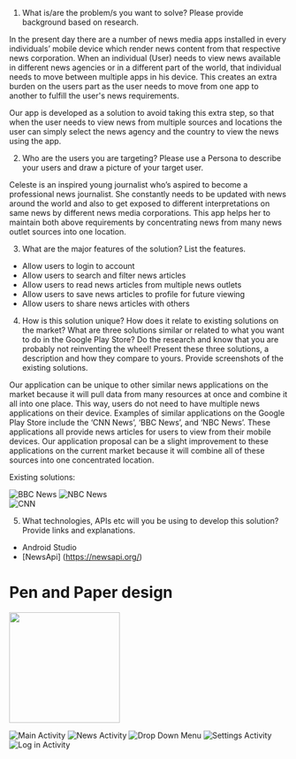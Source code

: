 1. What is/are the problem/s you want to solve? Please provide background based on research.

<p>In the present day there are a number of news media apps installed in every individuals’ mobile device which render news content from that respective news corporation. When an individual (User) needs to view news available in different news agencies or in a different part of the world, that individual needs to move between multiple apps in his device. This creates an extra burden on the users part as the user needs to move from one app to another to fulfill the user's news requirements.</p>
<p>Our app is developed as a solution to avoid taking this extra step, so that when the user needs to view news from multiple sources and locations the user can simply select the news agency and the country to view the news using the app.</p> 
 
2. Who are the users you are targeting? Please use a Persona to describe your users and draw a picture of your target user.

<p>Celeste is an inspired young journalist who’s aspired to become a professional news journalist. She constantly needs to be updated with news around the world and also to get exposed to different interpretations on same news by different news media corporations. This app helps her to maintain both above requirements by concentrating news from many news outlet sources into one location.</p>

3. What are the major features of the solution? List the features.
- Allow users to login to account
- Allow users to search and filter news articles 
- Allow users to read news articles from multiple news outlets
- Allow users to save news articles to profile for future viewing
- Allow users to share news articles with others

4. How is this solution unique? How does it relate to existing solutions on the market? What are three solutions similar or related to what you want to do in the Google Play Store? Do the research and know that you are probably not reinventing the wheel! Present these three solutions, a description and how they compare to yours. Provide screenshots of the existing solutions.

<p>Our application can be unique to other similar news applications on the market because it will pull data from many resources at once and combine it all into one place. This way, users do not need to have multiple news applications on their device. Examples of similar applications on the Google Play Store include the ‘CNN News’, ‘BBC News’, and ‘NBC News’. These applications all provide news articles for users to view from their mobile devices. Our application proposal can be a slight improvement to these applications on the current market because it will combine all of these sources into one concentrated location.</p>

Existing solutions:
  
![BBC News](https://i.gyazo.com/731a77bfad3ee10018364194781ad172.png)
![NBC News](https://i.gyazo.com/0596d36ac1e04af6bc914e42faf863e2.png)  
![CNN](https://i.gyazo.com/b1e9c2a25f07160f03557f47b9a99247.png)  
   

5. What technologies, APIs etc will you be using to develop this solution? Provide links and explanations.

- Android Studio
- [NewsApi] (https://newsapi.org/)

<h1>Pen and Paper design </h1>

<img src="https://webpage.pace.edu/ad44798n/MobileProjectGUI/1.1-Main%20Activity.png" width="200px" />

![Main Activity](https://webpage.pace.edu/ad44798n/MobileProjectGUI/1.1-Main%20Activity.png)
![News Activity](https://webpage.pace.edu/ad44798n/MobileProjectGUI/2.1-Activity%202.png)
![Drop Down Menu](https://webpage.pace.edu/ad44798n/MobileProjectGUI/3.1-Drop%20down%20menu.png)
![Settings Activity](https://webpage.pace.edu/ad44798n/MobileProjectGUI/4.1-Settings%20Activity.png)
![Log in Activity](https://webpage.pace.edu/ad44798n/MobileProjectGUI/5.1-Login%20Activity.png)
